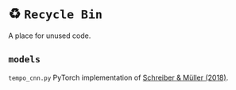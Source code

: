 # :recycle: ```Recycle Bin```

A place for unused code.

## ```models```
 ```tempo_cnn.py``` PyTorch implementation of [Schreiber & M&uuml;ller (2018)](https://www.researchgate.net/publication/328028453_A_Single-Step_Approach_to_Musical_Tempo_Estimation_Using_a_Convolutional_Neural_Network).